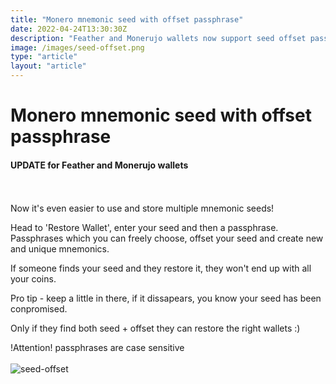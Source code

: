 ```yaml
---
title: "Monero mnemonic seed with offset passphrase"
date: 2022-04-24T13:30:30Z
description: "Feather and Monerujo wallets now support seed offset passphrases"
image: /images/seed-offset.png
type: "article"
layout: "article"
---
```


# Monero mnemonic seed with offset passphrase
#### UPDATE for Feather and Monerujo wallets
\
\
Now it's even easier to use and store multiple mnemonic seeds!

Head to 'Restore Wallet', enter your seed and then a passphrase. Passphrases which you can freely choose, offset your seed and create new and unique mnemonics.

If someone finds your seed and they restore it, they won't end up with all your coins.

Pro tip - keep a little in there, if it dissapears, you know your seed has been conpromised.

Only if they find both seed + offset they can restore the right wallets :)

!Attention! passphrases are case sensitive
\
\
![seed-offset](/images/seed-offset.png)
